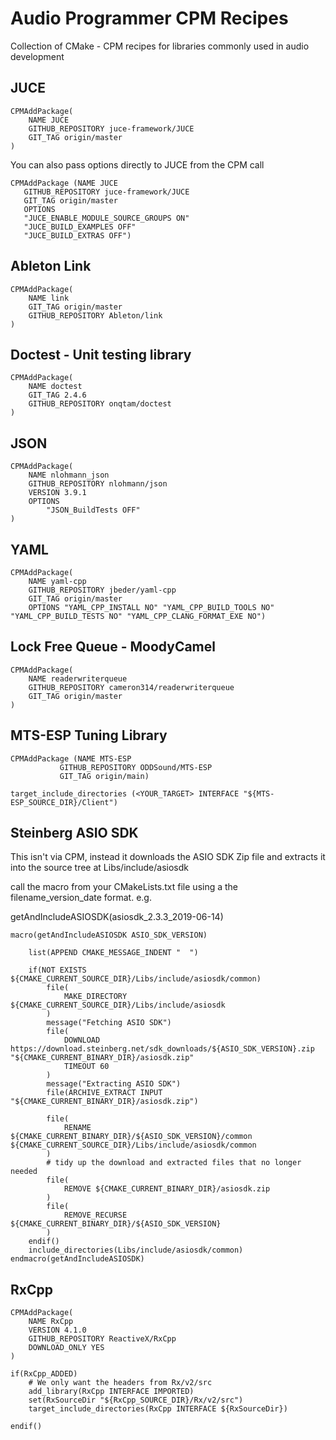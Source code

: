 # Audio Programmer CPM Recipes

Collection of CMake - CPM recipes for libraries commonly used in audio development

## JUCE

    CPMAddPackage(
        NAME JUCE
        GITHUB_REPOSITORY juce-framework/JUCE
        GIT_TAG origin/master
    )

You can also pass options directly to JUCE from the CPM call

    CPMAddPackage (NAME JUCE
       GITHUB_REPOSITORY juce-framework/JUCE
       GIT_TAG origin/master
       OPTIONS 
       "JUCE_ENABLE_MODULE_SOURCE_GROUPS ON"
       "JUCE_BUILD_EXAMPLES OFF"
       "JUCE_BUILD_EXTRAS OFF")
               

## Ableton Link

    CPMAddPackage(
        NAME link
        GIT_TAG origin/master
        GITHUB_REPOSITORY Ableton/link
    )

## Doctest - Unit testing library

    CPMAddPackage(
        NAME doctest
        GIT_TAG 2.4.6
        GITHUB_REPOSITORY onqtam/doctest
    )
    
## JSON

    CPMAddPackage(
        NAME nlohmann_json
        GITHUB_REPOSITORY nlohmann/json
        VERSION 3.9.1
        OPTIONS 
            "JSON_BuildTests OFF"
    )

## YAML

    CPMAddPackage(
        NAME yaml-cpp
        GITHUB_REPOSITORY jbeder/yaml-cpp
        GIT_TAG origin/master
        OPTIONS "YAML_CPP_INSTALL NO" "YAML_CPP_BUILD_TOOLS NO" "YAML_CPP_BUILD_TESTS NO" "YAML_CPP_CLANG_FORMAT_EXE NO")
        
        
## Lock Free Queue - MoodyCamel

    CPMAddPackage(
        NAME readerwriterqueue
        GITHUB_REPOSITORY cameron314/readerwriterqueue
        GIT_TAG origin/master
    )
    
## MTS-ESP Tuning Library

    CPMAddPackage (NAME MTS-ESP 
               GITHUB_REPOSITORY ODDSound/MTS-ESP 
               GIT_TAG origin/main)

    target_include_directories (<YOUR_TARGET> INTERFACE "${MTS-ESP_SOURCE_DIR}/Client")

## Steinberg ASIO SDK

This isn't via CPM, instead it downloads the ASIO SDK Zip file and extracts it into the source tree at Libs/include/asiosdk

call the macro from your CMakeLists.txt file using a the filename_version_date format. e.g.

getAndIncludeASIOSDK(asiosdk_2.3.3_2019-06-14)


    macro(getAndIncludeASIOSDK ASIO_SDK_VERSION)

        list(APPEND CMAKE_MESSAGE_INDENT "  ")

        if(NOT EXISTS ${CMAKE_CURRENT_SOURCE_DIR}/Libs/include/asiosdk/common)
            file(
                MAKE_DIRECTORY ${CMAKE_CURRENT_SOURCE_DIR}/Libs/include/asiosdk
            )
            message("Fetching ASIO SDK")
            file(
                DOWNLOAD https://download.steinberg.net/sdk_downloads/${ASIO_SDK_VERSION}.zip "${CMAKE_CURRENT_BINARY_DIR}/asiosdk.zip"
                TIMEOUT 60
            )
            message("Extracting ASIO SDK")
            file(ARCHIVE_EXTRACT INPUT "${CMAKE_CURRENT_BINARY_DIR}/asiosdk.zip")

            file(
                RENAME ${CMAKE_CURRENT_BINARY_DIR}/${ASIO_SDK_VERSION}/common ${CMAKE_CURRENT_SOURCE_DIR}/Libs/include/asiosdk/common
            )
            # tidy up the download and extracted files that no longer needed
            file(
                REMOVE ${CMAKE_CURRENT_BINARY_DIR}/asiosdk.zip
            )
            file(
                REMOVE_RECURSE ${CMAKE_CURRENT_BINARY_DIR}/${ASIO_SDK_VERSION}
            )
        endif()
        include_directories(Libs/include/asiosdk/common)
    endmacro(getAndIncludeASIOSDK)

## RxCpp

    CPMAddPackage(
        NAME RxCpp
        VERSION 4.1.0
        GITHUB_REPOSITORY ReactiveX/RxCpp
        DOWNLOAD_ONLY YES
    )

    if(RxCpp_ADDED)
        # We only want the headers from Rx/v2/src
        add_library(RxCpp INTERFACE IMPORTED)
        set(RxSourceDir "${RxCpp_SOURCE_DIR}/Rx/v2/src")
        target_include_directories(RxCpp INTERFACE ${RxSourceDir})

    endif()
